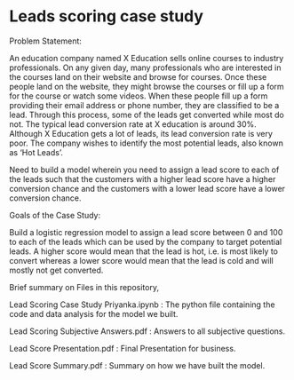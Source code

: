 # Leads scoring case study
Problem Statement:

An education company named X Education sells online courses to industry professionals. On any given day, many professionals who are interested in the courses land on their website and browse for courses. Once these people land on the website, they might browse the courses or fill up a form for the course or watch some videos. When these people fill up a form providing their email address or phone number, they are classified to be a lead. Through this process, some of the leads get converted while most do not. The typical lead conversion rate at X education is around 30%. Although X Education gets a lot of leads, its lead conversion rate is very poor. The company wishes to identify the most potential leads, also known as ‘Hot Leads’.

Need to build a model wherein you need to assign a lead score to each of the leads such that the customers with a higher lead score have a higher conversion chance and the customers with a lower lead score have a lower conversion chance.

Goals of the Case Study:

Build a logistic regression model to assign a lead score between 0 and 100 to each of the leads which can be used by the company to target potential leads. A higher score would mean that the lead is hot, i.e. is most likely to convert whereas a lower score would mean that the lead is cold and will mostly not get converted.



Brief summary on Files in this repository,

Lead Scoring Case Study Priyanka.ipynb : The python file containing the code and data analysis for the model we built.

Lead Scoring Subjective Answers.pdf : Answers to all subjective questions.

Lead Score Presentation.pdf : Final Presentation for business.

Lead Score Summary.pdf : Summary on how we have built the model.
